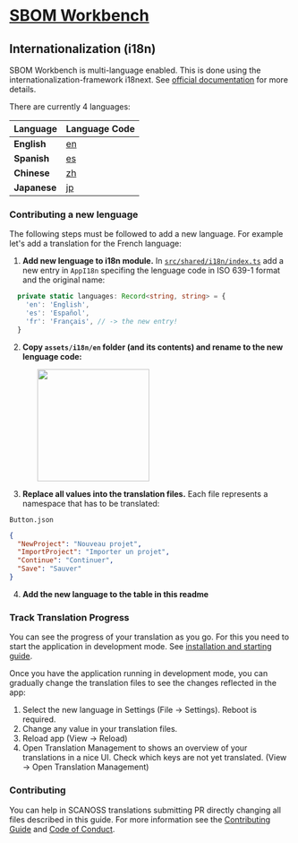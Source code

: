 # [SBOM Workbench](https://scanoss.com/product)

## Internationalization (i18n)

SBOM Workbench is multi-language enabled. This is done using the internationalization-framework i18next. See [official documentation](https://www.i18next.com) for more details.

There are currently 4 languages:

| Language     | Language Code |
| ------------ | ------------- |
| **English**  | [en](./en/)   |
| **Spanish**  | [es](./es/)   |
| **Chinese**  | [zh](./zh/)   |
| **Japanese** | [jp](./jp/)   |

### Contributing a new lenguage

The following steps must be followed to add a new language. For example let's add a translation for the French language:

1. <b>Add new lenguage to i18n module.</b> In [`src/shared/i18n/index.ts`](../../src/shared/i18n/index.ts) add a new entry in `AppI18n` specifing the lenguage code in ISO 639-1 format and the original name:

```ts
  private static languages: Record<string, string> = {
    'en': 'English',
    'es': 'Español',
    'fr': 'Français', // -> the new entry!
  }
```

2. <b>Copy `assets/i18n/en` folder (and its contents) and rename to the new lenguage code:</b>

  <p><img src="../../.erb/img/workbench_1.c77c359.png" align="center" style="margin-left: 50px" width="200" /></p>

3. <b>Replace all values into the translation files.</b> Each file represents a namespace that has to be translated:

`Button.json`

```json
{
  "NewProject": "Nouveau projet",
  "ImportProject": "Importer un projet",
  "Continue": "Continuer",
  "Save": "Sauver"
}
```

4. <b>Add the new language to the table in this readme</b>

### Track Translation Progress

You can see the progress of your translation as you go. For this you need to start the application in development mode. See [installation and starting guide](../../README.md).

Once you have the application running in development mode, you can gradually change the translation files to see the changes reflected in the app:

1. Select the new language in Settings (File -> Settings). Reboot is required.
2. Change any value in your translation files.
3. Reload app (View -> Reload)
4. Open Translation Management to shows an overview of your translations in a nice UI. Check which keys are not yet translated. (View -> Open Translation Management)

### Contributing

You can help in SCANOSS translations submitting PR directly changing all files described in this guide. For more information see the [Contributing Guide](../../CONTRIBUTING.md) and [Code of Conduct](../../CODE_OF_CONDUCT.md).
